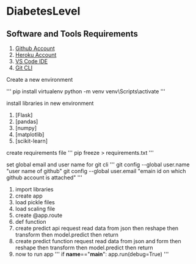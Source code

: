 # DiabetesLevel


## Software and Tools Requirements

1. [Github Account](https://github.com)
2. [Heroku Account](https://heroku.com)
3. [VS Code IDE](https://code.visualstudio.com/)
4. [Git CLI](https://git-scm.com/book/en/v2/Getting-Started-The-Command-Line)

Create a new environment


'''
    pip install virtualenv
    python -m venv <environment name>
    venv\Scripts\activate
'''

install libraries in new environment

1. [Flask]
2. [pandas]
3. [numpy]
4. [matplotlib]
5. [scikit-learn]

create requirements file 
'''
pip freeze > requirements.txt
'''

set global email and user name for git cli
'''
git config --global user.name "user name of github"
git config --global user.email "emain id on which github account is attached"
'''


1. import libraries
2. create app 
3. load pickle files
4. load scaling file
5. create @app.route
6. def function
7. create predict api
    request
    read data from json 
    then reshape
    then transform
    then model.predict
    then return
8. create predict function
    request
    read data from json and form
    then reshape
    then transform
    then model.predict
    then return
9. now to run app 
'''
if __name__=="__main__":
    app.run(debug=True)
'''